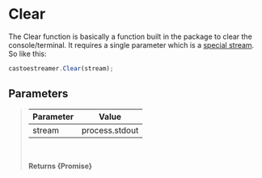 # Clear

The Clear function is basically a function built in the package to clear the console/terminal. It requires a single parameter which is a [special stream](#parameters). So like this:
```JavaScript
castoestreamer.Clear(stream);
```

## Parameters
> | Parameter     | Value           |
> |-------------- |---------------- |
> | stream        | process.stdout  |
> <br>
> 
> **Returns {Promise}**